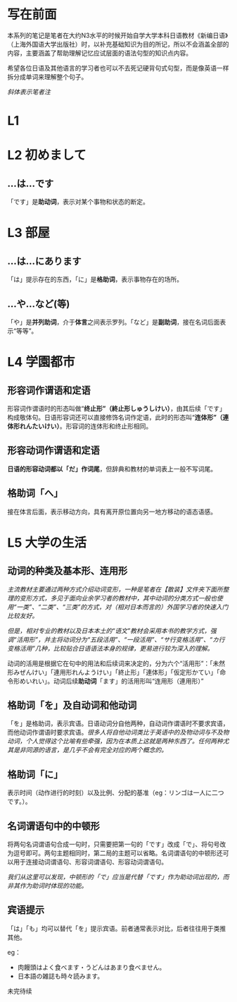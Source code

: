 # 写在前面

本系列的笔记是笔者在大约N3水平的时候开始自学大学本科日语教材《新编日语》（上海外国语大学出版社）时，以补充基础知识为目的所记，所以不会涵盖全部的内容，主要涵盖了帮助理解记忆应试层面的语法句型的知识点内容。

希望各位日语及其他语言的学习者也可以不去死记硬背句式句型，而是像英语一样拆分成单词来理解整个句子。

_斜体表示笔者注_

# L1

# L2 初めまして

## …は…です

「です」是**助动词**，表示对某个事物和状态的断定。

# L3 部屋

## …は…にあります

「は」提示存在的东西，「に」是**格助词**，表示事物存在的场所。

## …や…など(等)

「や」是**并列助词**，介于**体言**之间表示罗列。「など」是**副助词**，接在名词后面表示“等等”。

# L4 学園都市

## 形容词作谓语和定语

形容词作谓语时的形态叫做“**终止形”（終止形しゅうしけい）**，由其后续「です」构成敬体句。日语形容词还可以直接修饰名词作定语，此时的形态叫“**连体形”（連体形れんたいけい）**。形容词的连体形和终止形相同。

## 形容动词作谓语和定语

**日语的形容动词都以「だ」作词尾**，但辞典和教材的单词表上一般不写词尾。

## 格助词「へ」

接在体言后面，表示移动方向，具有离开原位置向另一地方移动的语态语感。

# L5 大学の生活

## 动词的种类及基本形、连用形

_主流教材主要通过两种方式介绍动词变形，一种是笔者在【散装】文件夹下面所整理的变形方式，多见于面向业余学习者的教材中，其中动词的分类方式一般也使用“一类”、“二类”、“三类”的方式，对（相对日本而言的）外国学习者的快速入门比较友好。_

_但是，相对专业的教材以及日本本土的“语文”教材会采用本书的教学方式，强调“活用形”，并主将动词分为“五段活用”、“一段活用”、“サ行变格活用”、“カ行变格活用”几种，比较贴合日语语法本身的规律，更易进行较为深入的理解。_

动词的活用是根据它在句中的用法和后续词来决定的，分为六个“活用形”：「未然形みぜんけい」「連用形れんようけい」「終止形」「連体形」「仮定形かてい」「命令形めいれい」。动词后续**助动词**「ます」的活用形叫“连用形（連用形）”

## 格助词「を」及自动词和他动词

「を」是格助词，表示宾语。日语动词分自他两种，自动词作谓语时不要求宾语，而他动词作谓语时要求宾语。_很多人将自他动词类比于英语中的及物动词与不及物动词，个人觉得这个比喻有些牵强，因为在本质上这就是两种东西了。任何两种尤其是非同源的语言，是几乎不会有完全对应的两个概念的。_

## 格助词「に」

表示时间（动作进行的时刻）以及比例、分配的基准（eg：リンゴは一人に二つです。）。

## 名词谓语句中的中顿形

将两句名词谓语句合成一句时，只需要把第一句的「です」改成「で」、将句号改为逗号即可。两句主题相同时，第二局的主题可以省略。名词谓语句的中顿形还可以用于连接动词谓语句、形容词谓语句、形容动词谓语句。

_我们从这里可以发现，中顿形的「で」应当是代替「です」作为助动词出现的，而非其作为助词时体现的功能。_

## 宾语提示

「は」「も」均可以替代「を」提示宾语。前者通常表示对比，后者往往用于类推其他。

eg：

+ 肉饅頭はよく食べます・うどんはあまり食べません。
+ 日本語の雑誌も時々読みます。

未完待续

